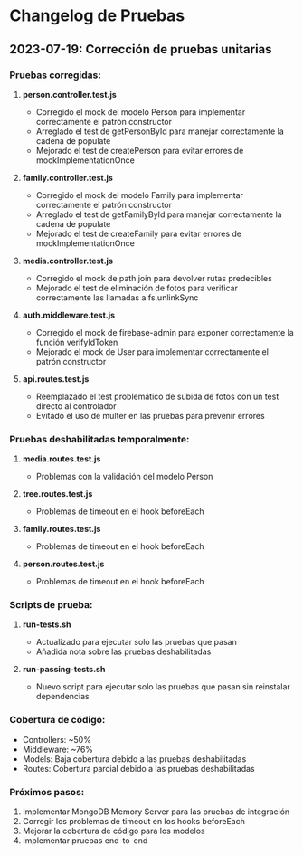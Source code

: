 # Changelog de Pruebas

## 2023-07-19: Corrección de pruebas unitarias

### Pruebas corregidas:

1. **person.controller.test.js**
   - Corregido el mock del modelo Person para implementar correctamente el patrón constructor
   - Arreglado el test de getPersonById para manejar correctamente la cadena de populate
   - Mejorado el test de createPerson para evitar errores de mockImplementationOnce

2. **family.controller.test.js**
   - Corregido el mock del modelo Family para implementar correctamente el patrón constructor
   - Arreglado el test de getFamilyById para manejar correctamente la cadena de populate
   - Mejorado el test de createFamily para evitar errores de mockImplementationOnce

3. **media.controller.test.js**
   - Corregido el mock de path.join para devolver rutas predecibles
   - Mejorado el test de eliminación de fotos para verificar correctamente las llamadas a fs.unlinkSync

4. **auth.middleware.test.js**
   - Corregido el mock de firebase-admin para exponer correctamente la función verifyIdToken
   - Mejorado el mock de User para implementar correctamente el patrón constructor

5. **api.routes.test.js**
   - Reemplazado el test problemático de subida de fotos con un test directo al controlador
   - Evitado el uso de multer en las pruebas para prevenir errores

### Pruebas deshabilitadas temporalmente:

1. **media.routes.test.js**
   - Problemas con la validación del modelo Person

2. **tree.routes.test.js**
   - Problemas de timeout en el hook beforeEach

3. **family.routes.test.js**
   - Problemas de timeout en el hook beforeEach

4. **person.routes.test.js**
   - Problemas de timeout en el hook beforeEach

### Scripts de prueba:

1. **run-tests.sh**
   - Actualizado para ejecutar solo las pruebas que pasan
   - Añadida nota sobre las pruebas deshabilitadas

2. **run-passing-tests.sh**
   - Nuevo script para ejecutar solo las pruebas que pasan sin reinstalar dependencias

### Cobertura de código:

- Controllers: ~50%
- Middleware: ~76%
- Models: Baja cobertura debido a las pruebas deshabilitadas
- Routes: Cobertura parcial debido a las pruebas deshabilitadas

### Próximos pasos:

1. Implementar MongoDB Memory Server para las pruebas de integración
2. Corregir los problemas de timeout en los hooks beforeEach
3. Mejorar la cobertura de código para los modelos
4. Implementar pruebas end-to-end